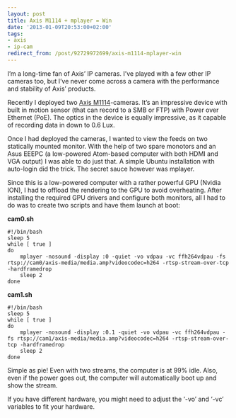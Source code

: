 ```yaml
---
layout: post
title: Axis M1114 + mplayer = Win
date: '2013-01-09T20:53:00+02:00'
tags:
- axis
- ip-cam
redirect_from: /post/92729972699/axis-m1114-mplayer-win
---
```

I’m a long-time fan of Axis’ IP cameras. I’ve played with a few other IP cameras too, but I’ve never come across a camera with the performance and stability of Axis’ products.

Recently I deployed two [Axis M1114](http://www.axis.com/products/cam_m1114/)-cameras. It’s an impressive device with built in motion sensor (that can record to a SMB or FTP) with Power over Ethernet (PoE). The optics in the device is equally impressive, as it capable of recording data in down to 0.6 Lux.

Once I had deployed the cameras, I wanted to view the feeds on two statically mounted monitor. With the help of two spare monotors and an Asus EEEPC (a low-powered Atom-based computer with both HDMI and VGA output) I was able to do just that. A simple Ubuntu installation with auto-login did the trick. The secret sauce however was mplayer.

Since this is a low-powered computer with a rather powerful GPU (Nvidia ION), I had to offload the rendering to the GPU to avoid overheating. After installing the required GPU drivers and configure both monitors, all I had to do was to create two scripts and have them launch at boot:

**cam0.sh**

    #!/bin/bash
    sleep 5
    while [ true ]
    do
        mplayer -nosound -display :0 -quiet -vo vdpau -vc ffh264vdpau -fs rtsp://cam0/axis-media/media.amp?videocodec=h264 -rtsp-stream-over-tcp -hardframedrop
        sleep 2
    done
    

**cam1.sh**

    #!/bin/bash
    sleep 5
    while [ true ]
    do
        mplayer -nosound -display :0.1 -quiet -vo vdpau -vc ffh264vdpau -fs rtsp://cam1/axis-media/media.amp?videocodec=h264 -rtsp-stream-over-tcp -hardframedrop
        sleep 2
    done
    

Simple as pie! Even with two streams, the computer is at 99% idle. Also, even if the power goes out, the computer will automatically boot up and show the stream.

If you have different hardware, you might need to adjust the ‘-vo’ and ‘-vc’ variables to fit your hardware.
